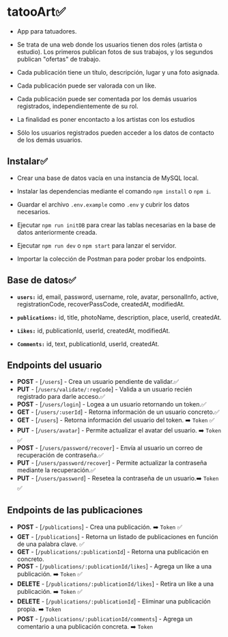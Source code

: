 # tatooArt✅

- App para tatuadores.

- Se trata de una web donde los usuarios tienen dos roles (artista o estudio). Los primeros publican fotos de sus trabajos, y los segundos publican "ofertas" de trabajo.

- Cada publicación tiene un título, descripción, lugar y una foto asignada.

- Cada publicación puede ser valorada con un like.

- Cada publicación puede ser comentada por los demás usuarios registrados, independientemente de su rol.

- La finalidad es poner encontacto a los artistas con los estudios

- Sólo los usuarios registrados pueden acceder a los datos de contacto de los demás usuarios.

## Instalar✅

- Crear una base de datos vacía en una instancia de MySQL local.

- Instalar las dependencias mediante el comando `npm install` o `npm i`.

- Guardar el archivo `.env.example` como `.env` y cubrir los datos necesarios.

- Ejecutar `npm run initDB` para crear las tablas necesarias en la base de datos anteriormente creada.

- Ejecutar `npm run dev` o `npm start` para lanzar el servidor.

- Importar la colección de Postman para poder probar los endpoints.

## Base de datos✅

- **`users:`** id, email, password, username, role, avatar, personalInfo, active, registrationCode, recoverPassCode, createdAt, modifiedAt.

- **`publications:`** id, title, photoName, description, place, userId, createdAt.

- **`Likes:`** id, publicationId, userId, createdAt, modifiedAt.

- **`Comments:`** id, text, publicationId, userId, createdAt.

## Endpoints del usuario

- **POST** - [`/users`] - Crea un usuario pendiente de validar.✅
- **PUT** - [`/users/validate/:regCode`] - Valida a un usuario recién registrado para darle acceso.✅
- **POST** - [`/users/login`] - Logea a un usuario retornando un token.✅
- **GET** - [`/users/:userId`] - Retorna información de un usuario concreto.✅
- **GET** - [`/users`] - Retorna información del usuario del token. ➡️ `Token` ✅
- **PUT** - [`/users/avatar`] - Permite actualizar el avatar del usuario. ➡️ `Token` ✅
- **POST** - [`/users/password/recover`] - Envía al usuario un correo de recuperación de contraseña.✅
- **PUT** - [`/users/password/recover`] - Permite actualizar la contraseña mediante la recuperación.✅
- **PUT** - [`/users/password`] - Resetea la contraseña de un usuario.➡️ `Token` ✅

## Endpoints de las publicaciones

- **POST** - [`/publications`] - Crea una publicación. ➡️ `Token` ✅
- **GET** - [`/publications`] - Retorna un listado de publicaciones en función de una palabra clave. ✅
- **GET** - [`/publications/:publicationId`] - Retorna una publicación en concreto.
- **POST** - [`/publications/:publicationId/likes`] - Agrega un like a una publicación. ➡️ `Token` ✅
- **DELETE** - [`/publications/:publicationId/likes`] - Retira un like a una publicación. ➡️ `Token` ✅
- **DELETE** - [`/publications/:publicationId`] - Eliminar una publicación propia. ➡️ `Token`
- **POST** - [`/publications/:publicationId/comments`] - Agrega un comentario a una publicación concreta. ➡️ `Token`
